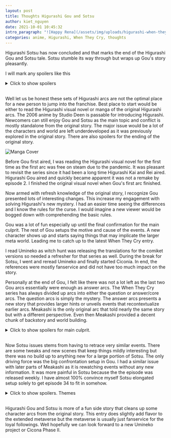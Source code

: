```yaml
---
layout: post
title: Thoughts Higurashi Gou and Sotsu
author: kiet_nguyen
date: 2021-10-01 10:45:32
intro_paragraph: "![Happy Rena](/assets/img/uploads/higurashi-when-they-cry-gou.png)"
categories: anime, Higurashi, When They Cry, thoughts
---
```

Higurashi Sotsu has now concluded and that marks the end of the Higurashi Gou and Sotsu tale. Sotsu stumble its way through but wraps up Gou's story pleasantly.

I will mark any spoilers like this

<details>
  <summary>Click to show spoilers</summary>
  <p style="color:red">Rika is incompetent.</p>
</details>

<br>

Well let us be honest these sets of Higurashi arcs are not the optimal place for a new person to jump into the franchise. Best place to start would be either to read the Higurashi visual novel or manga of the original Higurashi arcs. The 2006 anime by Studio Deen is passable for introducing Higurashi. Newcomers can still enjoy Gou and Sotsu as the main topic and conflict is mostly standalone from the original story. The major issue would be a lot of the characters and world are left underdeveloped as it was previously explored in the original story.  There are also spoilers for the ending of the original story.

![Manga Cover](https://upload.wikimedia.org/wikipedia/en/9/9b/Abducted_By_Demon_Arc_manga_1.png "Manga Cover")

Before Gou first aired, I was reading the Higurashi visual novel for the first time as the first arc was free on steam due to the pandemic. It was pleasant to revisit the series since it had been a long time Higurashi Kai and Rei aired. Higurashi Gou aired and quickly became apparent it was not a remake by episode 2. I finished the original visual novel when Gou's first arc finished. 

Now armed with refresh knowledge of the original story, I recognize Gou presented lots of interesting changes. This increase my engagement with solving Higurashi's new mystery. I had an easier time seeing the differences and I know the rules for the curse. I would imagine a new viewer would be bogged down with comprehending the basic rules.

Gou was a lot of fun especially up until the final confirmation for the main culprit. The rest of Gou setups the motive and cause of the events. A new character shows up and starts saying things that may implicate the larger meta world. Leading me to catch up to the latest When They Cry entry.

I read Umineko as witch hunt was releasing the translations for the comiket versions so needed a refresher for that series as well. During the break for Sotsu, I went and reread Umineko and finally started Ciconia. In end, the references were mostly fanservice and did not have too much impact on the story.

Personally at the end of Gou, I felt like there was not a lot left as the last two Gou arcs essentially were enough as answer arcs. The When They Cry series has always divided up arcs into either the question or answer/core arcs. The question arcs is simply the mystery. The answer arcs presents a new story that provides larger hints or unveils events that recontextualize earlier arcs. Meakashi is the only original arc that told nearly the same story but with a different perspective. Even then Meakashi provided a decent chunk of backstory and world building.

<details>
  <summary>Click to show spoilers for main culprit.</summary>

Half of Sotsu fun is the juxtaposition between redeeming Teppei and Satoko madness.

![](/assets/img/uploads/enr8jw2vqaa9zxh.png)


</details>

<br>

Now Sotsu issues stems from having to retrace very similar events. There are some tweaks and new scenes that keep things mildly interesting but there was no build up to anything new for a large portion of Sotsu. The only driving force was the big confrontation setup in Gou. I had a similar issue with later parts of Meakashi as it is rewatching events without any new information. It was more painful in Sotsu because the the episode was released weekly. I have almost 100% convince myself Sotsu elongated setup solely to get episode 34 to fit in somehow.



<details>
  <summary>Click to show spoilers. Themes</summary>

A theme from the original story is the lack in bonds and communication would lead to sinful tragedy. Mental illnesses is also a major motif. Gou and Sotsu is one way to follow up on these ideas. It is the excessive clinging to bonds that results in this round of tragedy. 

The root of the problem was shown during Satokowashi where Rika's dream and Satoko's dream are in conflict. A scenario that can occur during graduation where friends have to choose to split up for other life events. We are shown why Satoko does not like her lifestyle when following Rika to a strict school. Satoko faces deteriorating mental health with signs of abandonment and was not able to healthy cope with the new environment.

Satoko descent into madness shows once again the extremes people can reach in a stressful situation. Many times minor issue can escalate and everyone in part could have address the issue if they could have been more empathic. Rika could have push the issue with Satoko at St. Lucia earlier especially after the prank incident. That communication never took place and it lead to another loop of tragedy.

Sotsu Episode 14 was a nice visual treat but it was mainly a flashy way of saying Rika and Satoko needed to confront each other. In the end both, parties have dreams in direct conflict. They express why the other is not able to fulfill each other's dream and the solution is to go their separate ways to purse the next best option. Moving on to their own lives does not mean forsaking the other for all eternity. There will always be chances in the future to reconnect. 

Lesson is that both parties need to communicate and agree that their dreams may not workout but they still can hold onto their bonds of friendship.  Sotsu ends with a new version of You to fit into the new themes. 

It can just be Ryukishi saw people still have clinging attachments to Higurashi and is telling us to move on to something new.

</details>

<br>

Higurashi Gou and Sotsu is more of a fun side story that cleans up some character arcs from the original story. This entry does slightly add flavor to the extended metaverse but the metaverse is usually just fanservice for the loyal followings. Well hopefully we can look forward to a new Umineko project or Cicona Phase II.